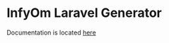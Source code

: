 InfyOm Laravel Generator
==============================

Documentation is located [here](http://labs.infyom.com/laravelgenerator)
